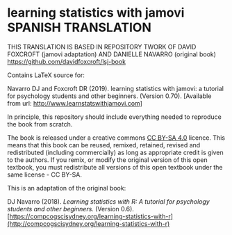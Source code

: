 # learning statistics with jamovi SPANISH TRANSLATION

THIS TRANSLATION IS BASED IN REPOSITORY TWORK OF DAVID FOXCROFT (jamovi adaptation) AND DANIELLE NAVARRO (original book) https://github.com/davidfoxcroft/lsj-book 

Contains LaTeX source for:


Navarro DJ and Foxcroft DR (2019). learning statistics with jamovi: a tutorial for psychology students and other beginners. (Version 0.70). [Available from url: http://www.learnstatswithjamovi.com]


In principle, this repository should include everything needed to reproduce the book from scratch.

The book is released under a creative commons [CC BY-SA 4.0](https://creativecommons.org/licenses/by-sa/4.0/) licence. This means that this book can be reused, remixed, retained, revised and redistributed (including commercially) as long as appropriate credit is given to the authors. If you remix, or modify the original version of this open textbook, you must redistribute all versions of this open textbook under the same license - CC BY-SA.


This is an adaptation of the original book:

DJ Navarro (2018). *Learning statistics with R: A tutorial for psychology students and other beginners.* (Version 0.6). [https://compcogscisydney.org/learning-statistics-with-r](http://compcogscisydney.org/learning-statistics-with-r)



